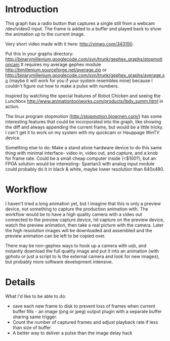 # Introduction #

This graph has a radio button that captures a single still from a webcam /dev/video0 input.  The frame is added to a buffer and played back to show the animation up to the current image.

Very short video made with it here: http://vimeo.com/343150.

Put this in your graphs directory:
http://binarymillenium.googlecode.com/svn/trunk/gephex_graphs/stopmotioncam
It requires my average gephex module http://bmillenium.sourceforge.net/average.zip or http://binarymillenium.googlecode.com/svn/trunk/gephex_graphs/average.so (maybe it will work for you if your system resembles mine) because I couldn't figure out how to make a pulse with numbers.

Inspired by watching the special features of Robot Chicken and seeing the Lunchbox http://www.animationtoolworks.com/products/lbdv_summ.html in action.

The linux program stopmotion (http://stopmotion.bjoernen.com/) has some interesting features that could be incorporated into the graph, like showing the diff and always appending the current frame, but would be a little tricky.  I can't get it to work on my system with my quickcam or Hauppage WinTV device.

Something else to do:
Make a stand alone hardware device to do this same thing with minimal interface- video in, video out, and capture, and a knob for frame rate.  Could be a small cheap computer inside (<$100?), but an FPGA solution would be interesting- Spartan3 with analog input module could probably do it in black & white, maybe lower resolution than 640x480.

# Workflow #

I haven't tried a long animation yet, but I imagine that this is only a preview device, not something to capture the production animation with.  The workflow would be to have a high quality camera with a video out connected to the preview capture device, hit capture on the preview device, watch the preview animation, then take a real picture with the camera.  Later the high resolution images will be downloaded and assembled and the preview animation can be left to be copied over.

There may be non-gephex ways to hook up a camera with usb, and instantly download the full quality image and put it into an animation (with gphoto or just a script to ls the external camera and look for new images), but probably more software development intensive.

# Details #

What I'd like to be able to do:
  * save each new frame to disk to prevent loss of frames when current buffer fills - an image (png or jpeg) output plugin with a separate buffer sharing same trigger.
  * Count the number of captured frames and adjust playback rate if less than size of buffer
  * A better way to deliver a pulse than the image delay hack